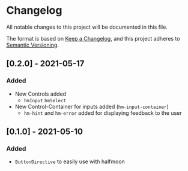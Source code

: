 # Changelog
All notable changes to this project will be documented in this file.

The format is based on [Keep a Changelog](https://keepachangelog.com/en/1.0.0/),
and this project adheres to [Semantic Versioning](https://semver.org/spec/v2.0.0.html).

## [0.2.0] - 2021-05-17
### Added
* New Controls added
  * `hmInput` `hmSelect`
* New Control-Container for inputs added (`hm-input-container`)
  * `hm-hint` and `hm-error` added for displaying feedback to the user

## [0.1.0] - 2021-05-10
### Added
* `ButtonDirective` to easily use with halfmoon

